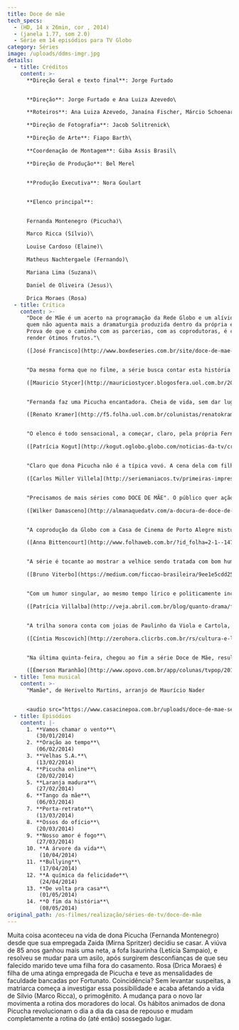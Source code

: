 ```yaml
---
title: Doce de mãe
tech_specs:
  - (HD, 14 x 26min, cor , 2014)
  - (janela 1.77, som 2.0)
  - Série em 14 episódios para TV Globo
category: Séries
image: /uploads/ddms-imgr.jpg
details:
  - title: Créditos
    content: >-
      **Direção Geral e texto final**: Jorge Furtado


      **Direção**: Jorge Furtado e Ana Luiza Azevedo\

      **Roteiros**: Ana Luiza Azevedo, Janaína Fischer, Márcio Schoenardie, Miguel da Costa Franco, Mauro Wilson, Chico Soares e Péricles Barros\

      **Direção de Fotografia**: Jacob Solitrenick\

      **Direção de Arte**: Fiapo Barth\

      **Coordenação de Montagem**: Giba Assis Brasil\

      **Direção de Produção**: Bel Merel


      **Produção Executiva**: Nora Goulart


      **Elenco principal**:


      Fernanda Montenegro (Picucha)\

      Marco Ricca (Sílvio)\

      Louise Cardoso (Elaine)\

      Matheus Nachtergaele (Fernando)\

      Mariana Lima (Suzana)\

      Daniel de Oliveira (Jesus)\

      Drica Moraes (Rosa)
  - title: Crítica
    content: >-
      "Doce de Mãe é um acerto na programação da Rede Globo e um alívio para
      quem não aguenta mais a dramaturgia produzida dentro da própria emissora.
      Prova de que o caminho com as parcerias, com as coprodutoras, é capaz de
      render ótimos frutos."\

      ([José Francisco](http://www.boxdeseries.com.br/site/doce-de-mae-capitulo-01/), Box de Séries, 31/01/2014


      "Da mesma forma que no filme, a série busca contar esta história de um jeito suave, que pode causar estranhamento a quem está acostumado ao ritmo das sitcoms americanas, com ofertas de uma piada por minuto. Doce de Mãe propõe um outro tipo de humor, que o espectador usufrui sem grandes gargalhadas ou sobressaltos, acompanhando o texto inteligente e, sobretudo, a interpretação solar de Fernanda Montenegro."\

      ([Mauricio Stycer](http://mauriciostycer.blogosfera.uol.com.br/2014/01/31/agora-seriado-doce-de-mae-traz-fernanda-montenegro-em-otimo-papel-comico/), Uol, 31/01/2014)


      "Fernanda faz uma Picucha encantadora. Cheia de vida, sem dar lugar à depressão e ao cansaço, ela procura viver a vida plenamente, cheia de vontade, cheia de projetos e objetivos a serem alcançados, Absolutamente independente, é ela quem dá as cartas para os quatro filhos. Mesmo antes deles lhe sugerirem ir para um asilo, ela tomou a frente e pediu para ir. Um exemplo de vida. Fernanda está majestosa no papel. Não foi à toa que ganhou o Emmy Internacional como melhor atriz com essa deliciosa personagem."\

      ([Renato Kramer](http://f5.folha.uol.com.br/colunistas/renatokramer/2014/01/1405519-fernanda-montenegro-volta-com-uma-dona-picucha-afiada-em-doce-de-mae.shtml), Folha de São Paulo, 31/01/2014)


      "O elenco é todo sensacional, a começar, claro, pela própria Fernanda. Mariana Lima, Louise Cardoso, Drica Moares, Matheus Nachtergaele e Marco Ricca são os irmãos de personalidades muito diferentes. As suas visões de mundo divergentes, de alguma forma, funcionam como mais um desdobramento da questão central do programa: a realidade às vezes se impõe e dá rasteiras nos clichês. No caso, aquele que reza que ser velho é cair na incapacidade. (...) Muito afiado, DOCE DE MÃE é imperdível."\

      ([Patrícia Kogut](http://kogut.oglobo.globo.com/noticias-da-tv/critica/noticia/2014/02/doce-de-mae-feliz-combinacao-de-bom-texto-com-otima-realizacao.html), O Globo, 03/02/2014)


      "Claro que dona Picucha não é a típica vovó. A cena dela com filhos e netos olhando futebol e se derretendo para jogadores bonitos é extremamente simbólica, ressaltando a jovialidade da personagem. Filosofia de Picucha: 'Tristeza é bom pra fazer samba'. Tudo vira alegria no final para esse doce de mãe."\

      ([Carlos Müller Villela](http://seriemaniacos.tv/primeiras-impressoes-doce-de-mae/), blog Serie Maníacos, 07/02/2014)


      "Precisamos de mais séries como DOCE DE MÃE". O público quer ação, quer conflito, mas também quer um sopro de felicidade e realidade. A história de Jorge Furtado e Ana Luiza Azevedo, produzida pela Casa de Cinema de Porto Alegre, na onda, é única e merece a sua atenção."\

      ([Wilker Damasceno](http://almanaquedatv.com/a-docura-de-doce-de-mae/#.UvUGPuVxFMl), Almanaque da TV, 07/02/2014)


      "A coprodução da Globo com a Casa de Cinema de Porto Alegre mistura cenas gravadas no sul do País com outras feitas no Projac - centro de produções teledramatúrgicas da Globo. O resultado é um cenário que foge do óbvio eixo Rio-São Paulo. A direção de Jorge Furtado e Ana Luiza Azevedo sublinha o desejo de mostrar Porto Alegre como moradia de Picucha. Além de apresentar os cartões postais da capital gaúcha, o figurino dos personagens também evidencia o estilo da cidade."\

      ([Anna Bittencourt](http://www.folhaweb.com.br/?id_folha=2-1--1472-%2020140213&tit=doce+de+mae+mostra+folego+como+serie), Folha de Londrina, 13/02/2014)


      "A série é tocante ao mostrar a velhice sendo tratada com bom humor, apesar dos problemas e limitações causados às famílias e aos próprios idosos, como no segundo episódio, em que Picucha esqueceu de cantar um trecho em uma apresentação no asilo. Foi a deixa para a disputa de 'quem fica com ela' começar, mas com outro sentido: cada filho faz questão de ficar com a doce mãe e tirá-la da casa de repouso."\

      ([Bruno Viterbo](https://medium.com/ficcao-brasileira/9ee1e5cdd257), Ficção brasileira, 21/02/2014)


      "Com um humor singular, ao mesmo tempo lírico e politicamente incorreto, o seriado do diretor Jorge Furtado vem se superando a cada semana, ao mostrar um lado nada óbvio da terceira idade e da relação que nós, filhos e netos, estabelecemos com ela."\

      ([Patrícia Villalba](http://veja.abril.com.br/blog/quanto-drama/folhetinescas/sem-alarde-globo-exibe-mais-um-beijo-gay/), Veja online, 07/03/2014)


      "A trilha sonora conta com joias de Paulinho da Viola e Cartola, que dão unidade aos capítulos e que imprimem um tom honestamente afetivo à série. Num dos episódios, Sílvio e Fernando, os dois irmãos, caminham abraçados pela Praça da Alfândega, cantando Dois Irmãos, de Chico Buarque, coisa de arrepiar. Em fevereiro, foi a vez de se ouvir Tango da Mãe, de Claudio Levitan, interpretada por Nico Nicolaiewsky, que recém tinha nos deixado, homenagem de comover as pedras."\

      ([Cíntia Moscovich](http://zerohora.clicrbs.com.br/rs/cultura-e-lazer/segundo-caderno/noticia/2014/04/cintia-moscovich-um-doce-doce-de-mae-4467112.html), Zero Hora, 06/04/2014)


      "Na última quinta-feira, chegou ao fim a série Doce de Mãe, resultado de uma parceria entre a Rede Globo e a Casa de Cinema de Porto Alegre, e que deu o Emmy Internacional de melhor atriz para sua protagonista, Fernanda Montenegro. (...) E foi assim, liricamente, que Picucha se despediu dos telespectadores, deixando o recado de que morrer é, na verdade, desistir de aprender."\

      ([Émerson Maranhão](http://www.opovo.com.br/app/colunas/tvpop/2014/05/14/noticiastvpop,3250310/para-que-chorar-o-que-passou.shtml), O Povo Online, Fortaleza, 14/05/2014)
  - title: Tema musical
    content: >-
      "Mamãe", de Herivelto Martins, arranjo de Maurício Nader


      <audio src="https://www.casacinepoa.com.br/uploads/doce-de-mae-serie.mp3" controls />
  - title: Episódios
    content: |-
      1. **Vamos chamar o vento**\
         (30/01/2014)
      2. **Oração ao tempo**\
         (06/02/2014)
      3. **Velhas S.A.**\
         (13/02/2014)
      4. **Picucha online**\
         (20/02/2014)
      5. **Laranja madura**\
         (27/02/2014)
      6. **Tango da mãe**\
         (06/03/2014)
      7. **Porta-retrato**\
         (13/03/2014)
      8. **Ossos do ofício**\
         (20/03/2014)
      9. **Nosso amor é fogo**\
         (27/03/2014)
      10. **A árvore da vida**\
          (10/04/2014)
      11. **Bullying**\
          (17/04/2014)
      12. **A química da felicidade**\
          (24/04/2014)
      13. **De volta pra casa**\
          (01/05/2014)
      14. **O fim da história**\
          (08/05/2014)
original_path: /os-filmes/realização/séries-de-tv/doce-de-mãe
---
```

Muita coisa aconteceu na vida de dona Picucha (Fernanda Montenegro) desde que sua empregada Zaida (Mirna Spritzer) decidiu se casar. A viúva de 85 anos ganhou mais uma neta, a fofa Isaurinha (Letícia Sampaio), e resolveu se mudar para um asilo, após surgirem desconfianças de que seu falecido marido teve uma filha fora do casamento. Rosa (Drica Moraes) é filha de uma atinga empregada de Picucha e teve as mensalidades de faculdade bancadas por Fortunato. Coincidência? Sem levantar suspeitas, a matriarca começa a investigar essa possibilidade e acaba afetando a vida de Silvio (Marco Ricca), o primogênito. A mudança para o novo lar movimenta a rotina dos moradores do local. Os hábitos animados de dona Picucha revolucionam o dia a dia da casa de repouso e mudam completamente a rotina do (até então) sossegado lugar.